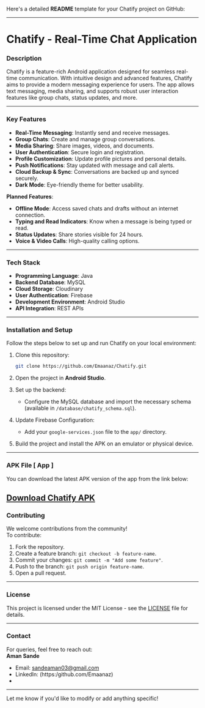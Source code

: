 Here's a detailed **README** template for your Chatify project on GitHub:

---

# **Chatify - Real-Time Chat Application**

### **Description**
Chatify is a feature-rich Android application designed for seamless real-time communication. With intuitive design and advanced features, Chatify aims to provide a modern messaging experience for users. The app allows text messaging, media sharing, and supports robust user interaction features like group chats, status updates, and more.

---

### **Key Features**
- **Real-Time Messaging**: Instantly send and receive messages.  
- **Group Chats**: Create and manage group conversations.  
- **Media Sharing**: Share images, videos, and documents.  
- **User Authentication**: Secure login and registration.  
- **Profile Customization**: Update profile pictures and personal details.  
- **Push Notifications**: Stay updated with message and call alerts.  
- **Cloud Backup & Sync**: Conversations are backed up and synced securely.  
- **Dark Mode**: Eye-friendly theme for better usability.  

**Planned Features**:
- **Offline Mode**: Access saved chats and drafts without an internet connection.  
- **Typing and Read Indicators**: Know when a message is being typed or read.  
- **Status Updates**: Share stories visible for 24 hours.  
- **Voice & Video Calls**: High-quality calling options.  

---

### **Tech Stack**
- **Programming Language**: Java  
- **Backend Database**: MySQL  
- **Cloud Storage**: Cloudinary  
- **User Authentication**: Firebase  
- **Development Environment**: Android Studio  
- **API Integration**: REST APIs  

---

### **Installation and Setup**
Follow the steps below to set up and run Chatify on your local environment:

1. Clone this repository:
   ```bash
   git clone https://github.com/Emaanaz/Chatify.git
   ```

2. Open the project in **Android Studio**.

3. Set up the backend:
   - Configure the MySQL database and import the necessary schema (available in `/database/chatify_schema.sql`).

4. Update Firebase Configuration:
   - Add your `google-services.json` file to the `app/` directory.

5. Build the project and install the APK on an emulator or physical device.

---

### **APK File [ App ]**

You can download the latest APK version of the app from the link below:

[Download Chatify APK](assets/Chatify.apk)
---

### **Contributing**
We welcome contributions from the community!  
To contribute:
1. Fork the repository.
2. Create a feature branch: `git checkout -b feature-name`.
3. Commit your changes: `git commit -m "Add some feature"`.
4. Push to the branch: `git push origin feature-name`.
5. Open a pull request.

---

### **License**
This project is licensed under the MIT License - see the [LICENSE](LICENSE) file for details.

---

### **Contact**
For queries, feel free to reach out:  
**Aman Sande**  
- Email: [sandeaman03@gmail.com](mailto:sandeaman03@gmail.com)  
- LinkedIn: (https:/github.com/Emaanaz)
- 
---

Let me know if you'd like to modify or add anything specific!
